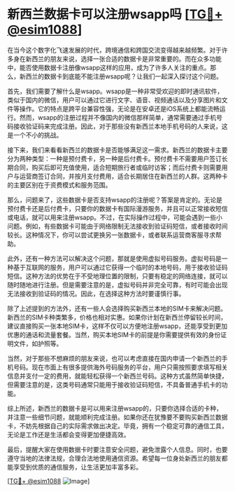 # 新西兰数据卡可以注册wsapp吗 [[TG💪+ @esim1088](https://t.me/s/esim1088)]

在当今这个数字化飞速发展的时代，跨境通信和跨国交流变得越来越频繁。对于许多身在新西兰的朋友来说，选择一张合适的数据卡是非常重要的。而在众多功能中，能否使用数据卡注册像wsapp这样的应用，成为了许多人关注的重点。那么，新西兰的数据卡到底能不能注册wsapp呢？让我们一起深入探讨这个问题。

首先，我们需要了解什么是wsapp。wsapp是一种非常受欢迎的即时通讯软件，类似于国内的微信，用户可以通过它进行文字、语音、视频通话以及分享图片和文件等操作。它的特点是跨平台兼容性强，无论是在安卓还是iOS系统上都能流畅运行。然而，wsapp的注册过程并不像国内的微信那样简单，通常需要通过手机号码接收验证码来完成注册。因此，对于那些没有新西兰本地手机号码的人来说，这是一个不小的挑战。

接下来，我们来看看新西兰的数据卡是否能够满足这一需求。新西兰的数据卡主要分为两种类型：一种是预付费卡，另一种是后付费卡。预付费卡不需要用户签订长期合同，购买后即可充值使用，适合短期旅行者或临时访客；而后付费卡则需要用户与运营商签订合同，并按月支付费用，适合长期居住在新西兰的人群。这两种卡的主要区别在于资费模式和服务范围。

那么，问题来了，这些数据卡是否支持wsapp的注册呢？答案是肯定的。无论是预付费卡还是后付费卡，只要你的数据卡有国际漫游服务，并且可以正常接收短信或电话，就可以用来注册wsapp。不过，在实际操作过程中，可能会遇到一些小问题。例如，有些数据卡可能由于网络限制无法接收到验证码短信，或者接收时间较长。这种情况下，你可以尝试更换另一张数据卡，或者联系运营商客服寻求帮助。

此外，还有一种方法可以解决这个问题，那就是使用虚拟号码服务。虚拟号码是一种基于互联网的服务，用户可以通过它获得一个临时的本地号码，用于接收验证码短信。这种方法的优势在于不受地理位置的限制，只要有稳定的网络连接，就可以随时随地进行注册。但是需要注意的是，虚拟号码并非完全可靠，有时可能会出现无法接收到验证码的情况。因此，在选择这种方法时要谨慎行事。

除了上述提到的方法外，还有一些人会选择购买新西兰本地的SIM卡来解决问题。新西兰的SIM卡种类繁多，价格也相对实惠。如果你计划在新西兰停留较长时间，建议直接购买一张本地SIM卡，这样不仅可以方便地注册wsapp，还能享受到更加优惠的通话和流量套餐。当然，购买本地SIM卡的前提是你需要提供有效的身份证明文件，如护照等。

当然，对于那些不想麻烦的朋友来说，也可以考虑直接在国内申请一个新西兰的手机号码。现在市面上有很多提供海外号码服务的平台，用户只需按照要求填写相关信息并支付一定的费用，就能轻松获得一个新西兰号码。这种方式虽然简单快捷，但需要注意的是，这类号码通常只能用于接收验证码短信，不具备普通手机卡的功能。

综上所述，新西兰的数据卡是可以用来注册wsapp的，只要你选择合适的卡种，并注意一些细节问题，就能顺利完成注册。如果你还在犹豫要不要购买新西兰数据卡，不妨先根据自己的实际需求做出决定。毕竟，拥有一个稳定可靠的通信工具，无论是工作还是生活都会变得更加便捷高效。

最后，提醒大家在使用数据卡时要注意安全问题，避免泄露个人信息。同时，也要遵守当地的法律法规，合理合法地使用通信资源。希望每一位身处新西兰的朋友都能享受到优质的通信服务，让生活更加丰富多彩。

[[TG💪+ @esim1088](https://t.me/s/esim1088) ![Image](https://i.postimg.cc/4NQfJmqS/Snipaste-2025-05-13-00-14-12.png)]